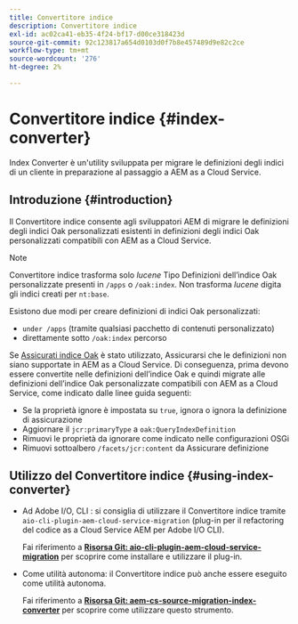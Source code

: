 ```yaml
---
title: Convertitore indice
description: Convertitore indice
exl-id: ac02ca41-eb35-4f24-bf17-d00ce318423d
source-git-commit: 92c123817a654d0103d0f7b8e457489d9e82c2ce
workflow-type: tm+mt
source-wordcount: '276'
ht-degree: 2%

---
```


# Convertitore indice {#index-converter}

Index Converter è un&#39;utility sviluppata per migrare le definizioni degli indici di un cliente in preparazione al passaggio a AEM as a Cloud Service.

## Introduzione {#introduction}

Il Convertitore indice consente agli sviluppatori AEM di migrare le definizioni degli indici Oak personalizzati esistenti in definizioni degli indici Oak personalizzati compatibili con AEM as a Cloud Service.

>[!NOTE]
>Convertitore indice trasforma solo *lucene* Tipo Definizioni dell’indice Oak personalizzate presenti in `/apps` o `/oak:index`. Non trasforma *lucene* digita gli indici creati per `nt:base`.

Esistono due modi per creare definizioni di indici Oak personalizzati:

* `under /apps` (tramite qualsiasi pacchetto di contenuti personalizzato)
* direttamente sotto `/oak:index` percorso

Se [Assicurati indice Oak](https://adobe-consulting-services.github.io/acs-aem-commons/features/ensure-oak-index/index.html) è stato utilizzato, Assicurarsi che le definizioni non siano supportate in AEM as a Cloud Service. Di conseguenza, prima devono essere convertite nelle definizioni dell’indice Oak e quindi migrate alle definizioni dell’indice Oak personalizzate compatibili con AEM as a Cloud Service, come indicato dalle linee guida seguenti:

* Se la proprietà ignore è impostata su `true`, ignora o ignora la definizione di assicurazione
* Aggiornare il `jcr:primaryType` a `oak:QueryIndexDefinition`
* Rimuovi le proprietà da ignorare come indicato nelle configurazioni OSGi
* Rimuovi sottoalbero `/facets/jcr:content` da Assicurare definizione

## Utilizzo del Convertitore indice {#using-index-converter}

* Ad Adobe I/O, CLI : si consiglia di utilizzare il Convertitore indice tramite `aio-cli-plugin-aem-cloud-service-migration` (plug-in per il refactoring del codice as a Cloud Service AEM per Adobe I/O CLI).

  Fai riferimento a **[Risorsa Git: aio-cli-plugin-aem-cloud-service-migration](https://github.com/adobe/aio-cli-plugin-aem-cloud-service-migration#introduction)** per scoprire come installare e utilizzare il plug-in.

* Come utilità autonoma: il Convertitore indice può anche essere eseguito come utilità autonoma.

  Fai riferimento a **[Risorsa Git: aem-cs-source-migration-index-converter](https://github.com/adobe/aem-cloud-service-source-migration/tree/master/packages/index-converter)** per scoprire come utilizzare questo strumento.
